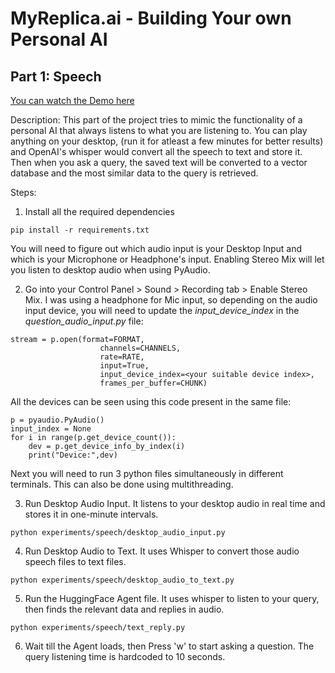# MyReplica.ai - Building Your own Personal AI

## Part 1: Speech
[You can watch the Demo here](https://www.veed.io/view/b138cf39-abb9-48c9-9c35-80ddd7b48d58?panel=share)

Description: This part of the project tries to mimic the functionality of a personal AI that always listens to what you are listening to. You can play anything on your desktop, (run it for atleast a few minutes for better results) and OpenAI's whisper would convert all the speech to text and store it. Then when you ask a query, the saved text will be converted to a vector database and the most similar data to the query is retrieved.

Steps:

1. Install all the required dependencies
```
pip install -r requirements.txt
```

You will need to figure out which audio input is your Desktop Input and which is your Microphone or Headphone's input. Enabling Stereo Mix will let you listen to desktop audio when using PyAudio.

2. Go into your Control Panel > Sound > Recording tab > Enable Stereo Mix. I was using a headphone for Mic input, so depending on the audio input device, you will need to update the *input_device_index* in the *question_audio_input.py* file:
```
stream = p.open(format=FORMAT,
                    channels=CHANNELS,
                    rate=RATE,
                    input=True,
                    input_device_index=<your suitable device index>,
                    frames_per_buffer=CHUNK)
```
All the devices can be seen using this code present in the same file:
```
p = pyaudio.PyAudio()
input_index = None
for i in range(p.get_device_count()):
    dev = p.get_device_info_by_index(i)
    print("Device:",dev)
```
Next you will need to run 3 python files simultaneously in different terminals. This can also be done using multithreading.

3. Run Desktop Audio Input. It listens to your desktop audio in real time and stores it in one-minute intervals.
```
python experiments/speech/desktop_audio_input.py
```
4. Run Desktop Audio to Text. It uses Whisper to convert those audio speech files to text files.
```
python experiments/speech/desktop_audio_to_text.py
```
5. Run the HuggingFace Agent file. It uses whisper to listen to your query, then finds the relevant data and replies in audio.
```
python experiments/speech/text_reply.py
```
6. Wait till the Agent loads, then Press 'w' to start asking a question. The query listening time is hardcoded to 10 seconds.


